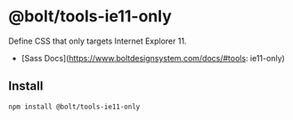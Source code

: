 # @bolt/tools-ie11-only
Define CSS that only targets Internet Explorer 11.

- [Sass Docs](https://www.boltdesignsystem.com/docs/#tools: ie11-only)

## Install
```bash
npm install @bolt/tools-ie11-only
```
